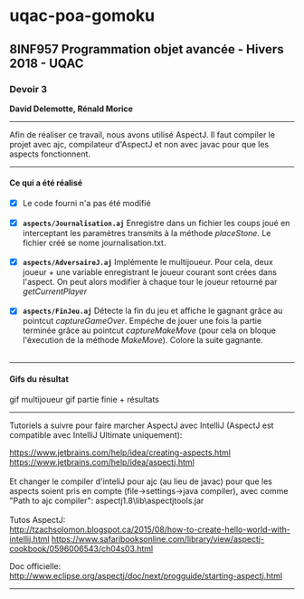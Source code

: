 # uqac-poa-gomoku

<h2>8INF957 Programmation objet avancée - Hivers 2018 - UQAC</h2>
<h3>Devoir 3</h3>
<p><b>David Delemotte, Rénald Morice</b></p>

---

Afin de réaliser ce travail, nous avons utilisé AspectJ. Il faut compiler le projet avec ajc, compilateur d'AspectJ et non avec javac pour que les aspects fonctionnent.

---

<h4>Ce qui a été réalisé</h4>

- [x] Le code fourni n'a pas été modifié<br><br>
- [x] **`aspects/Journalisation.aj`** Enregistre dans un fichier les coups joué en interceptant les paramètres transmits à la méthode <i>placeStone</i>. Le fichier créé se nome journalisation.txt.<br><br>
- [x] **`aspects/AdversaireJ.aj`** Implémente le multijoueur. Pour cela, deux joueur + une variable enregistrant le joueur courant sont crées dans l'aspect. On peut alors modifier à chaque tour le joueur retourné par <i>getCurrentPlayer</i><br><br>
- [x] **`aspects/FinJeu.aj`** Détecte la fin du jeu et affiche le gagnant grâce au pointcut <i>captureGameOver</i>. Empéche de jouer une fois la partie terminée grâce au pointcut <i>captureMakeMove</i> (pour cela on bloque l'éxecution de la méthode <i>MakeMove</i>). Colore la suite gagnante.<br><br>

---

<h4>Gifs du résultat</h4>

gif multijoueur
gif partie finie + résultats

---

Tutoriels a suivre pour faire marcher AspectJ avec IntelliJ (AspectJ est compatible avec IntelliJ Ultimate uniquement):

https://www.jetbrains.com/help/idea/creating-aspects.html <br>
https://www.jetbrains.com/help/idea/aspectj.html <br><br>
Et changer le compiler d'inteliJ pour ajc (au lieu de javac) pour que les aspects soient pris en compte (file->settings->java compiler), avec comme "Path to ajc compiler": aspectj1.8\lib\aspectjtools.jar
<br><br>
Tutos AspectJ:<br>
http://tzachsolomon.blogspot.ca/2015/08/how-to-create-hello-world-with-intellij.html
https://www.safaribooksonline.com/library/view/aspectj-cookbook/0596006543/ch04s03.html

Doc officielle: <br>
http://www.eclipse.org/aspectj/doc/next/progguide/starting-aspectj.html

---
